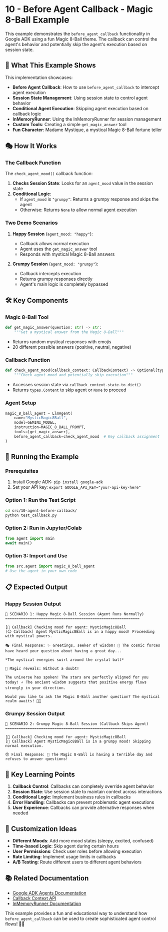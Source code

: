 # 10 - Before Agent Callback - Magic 8-Ball Example

This example demonstrates the `before_agent_callback` functionality in Google ADK using a fun Magic 8-Ball theme. The callback can control the agent's behavior and potentially skip the agent's execution based on session state.

## 🔮 What This Example Shows

This implementation showcases:

- **Before Agent Callback**: How to use `before_agent_callback` to intercept agent execution
- **Session State Management**: Using session state to control agent behavior
- **Conditional Agent Execution**: Skipping agent execution based on callback logic
- **InMemoryRunner**: Using the InMemoryRunner for session management
- **Custom Tools**: Creating a simple `get_magic_answer` tool
- **Fun Character**: Madame Mystique, a mystical Magic 8-Ball fortune teller

## 🎭 How It Works

### The Callback Function

The `check_agent_mood()` callback function:

1. **Checks Session State**: Looks for an `agent_mood` value in the session state
2. **Conditional Logic**: 
   - If `agent_mood` is `"grumpy"`: Returns a grumpy response and skips the agent
   - Otherwise: Returns `None` to allow normal agent execution

### Two Demo Scenarios

1. **Happy Session** (`agent_mood: "happy"`):
   - Callback allows normal execution
   - Agent uses the `get_magic_answer` tool
   - Responds with mystical Magic 8-Ball answers

2. **Grumpy Session** (`agent_mood: "grumpy"`):
   - Callback intercepts execution
   - Returns grumpy responses directly
   - Agent's main logic is completely bypassed

## 🛠️ Key Components

### Magic 8-Ball Tool
```python
def get_magic_answer(question: str) -> str:
    """Get a mystical answer from the Magic 8-Ball"""
```
- Returns random mystical responses with emojis
- 20 different possible answers (positive, neutral, negative)

### Callback Function
```python
def check_agent_mood(callback_context: CallbackContext) -> Optional[types.Content]:
    """Check agent mood and potentially skip execution"""
```
- Accesses session state via `callback_context.state.to_dict()`
- Returns `types.Content` to skip agent or `None` to proceed

### Agent Setup
```python
magic_8_ball_agent = LlmAgent(
    name="MysticMagic8Ball",
    model=GEMINI_MODEL,
    instruction=MAGIC_8_BALL_PROMPT,
    tools=[get_magic_answer],
    before_agent_callback=check_agent_mood  # Key callback assignment
)
```

## 🚀 Running the Example

### Prerequisites
1. Install Google ADK: `pip install google-adk`
2. Set your API key: `export GOOGLE_API_KEY="your-api-key-here"`

### Option 1: Run the Test Script
```bash
cd src/10-agent-before-callback/
python test_callback.py
```

### Option 2: Run in Jupyter/Colab
```python
from agent import main
await main()
```

### Option 3: Import and Use
```python
from src.agent import magic_8_ball_agent
# Use the agent in your own code
```

## 📋 Expected Output

### Happy Session Output
```
🌟 SCENARIO 1: Happy Magic 8-Ball Session (Agent Runs Normally)
============================================================

[🔮 Callback] Checking mood for agent: MysticMagic8Ball
[😊 Callback] Agent MysticMagic8Ball is in a happy mood! Proceeding with mystical powers.

🎭 Final Response: ✨ Greetings, seeker of wisdom! 🔮 The cosmic forces have heard your question about having a great day...

*The mystical energies swirl around the crystal ball* 

🌟 Magic reveals: Without a doubt!

The universe has spoken! The stars are perfectly aligned for you today! ⭐ The ancient wisdom suggests that positive energy flows strongly in your direction. 

Would you like to ask the Magic 8-Ball another question? The mystical realm awaits! 🌙✨
```

### Grumpy Session Output
```
😤 SCENARIO 2: Grumpy Magic 8-Ball Session (Callback Skips Agent)
============================================================

[🔮 Callback] Checking mood for agent: MysticMagic8Ball
[😤 Callback] Agent MysticMagic8Ball is in a grumpy mood! Skipping normal execution.

😠 Final Response: 😤 The Magic 8-Ball is having a terrible day and refuses to answer questions!
```

## 🎯 Key Learning Points

1. **Callback Control**: Callbacks can completely override agent behavior
2. **Session State**: Use session state to maintain context across interactions
3. **Conditional Logic**: Implement business rules in callbacks
4. **Error Handling**: Callbacks can prevent problematic agent executions
5. **User Experience**: Callbacks can provide alternative responses when needed

## 🔧 Customization Ideas

- **Different Moods**: Add more mood states (sleepy, excited, confused)
- **Time-based Logic**: Skip agent during certain hours
- **User Permissions**: Check user roles before allowing execution
- **Rate Limiting**: Implement usage limits in callbacks
- **A/B Testing**: Route different users to different agent behaviors

## 📚 Related Documentation

- [Google ADK Agents Documentation](https://google.github.io/adk-docs/agents/)
- [Callback Context API](https://google.github.io/adk-docs/agents/callbacks/)
- [InMemoryRunner Documentation](https://google.github.io/adk-docs/runners/)

This example provides a fun and educational way to understand how `before_agent_callback` can be used to create sophisticated agent control flows! 🔮✨
